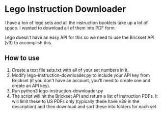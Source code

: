 # Lego Instruction Downloader
I have a ton of lego sets and all the instruction booklets take up a lot of space. I wanted to download all of them into PDF form. 

Lego doesn't have an easy API for this so we need to use the Brickset API (v3) to accomplish this.


## How to use
1. Create a text file sets.txt with all of your set numbers in it.
2. Modify lego-instruction-downloader.py to include your API key from Brickset (if you don't have an account, you'll need to create one and create an API key).
3. Run python3 lego-instruction-downloader.py
4. The script will hit the Brickset API and return a list of instruction PDFs. It  will limit these to US PDFs only (typically these have v39 in the description) and then download and sort these into folders for each set.
